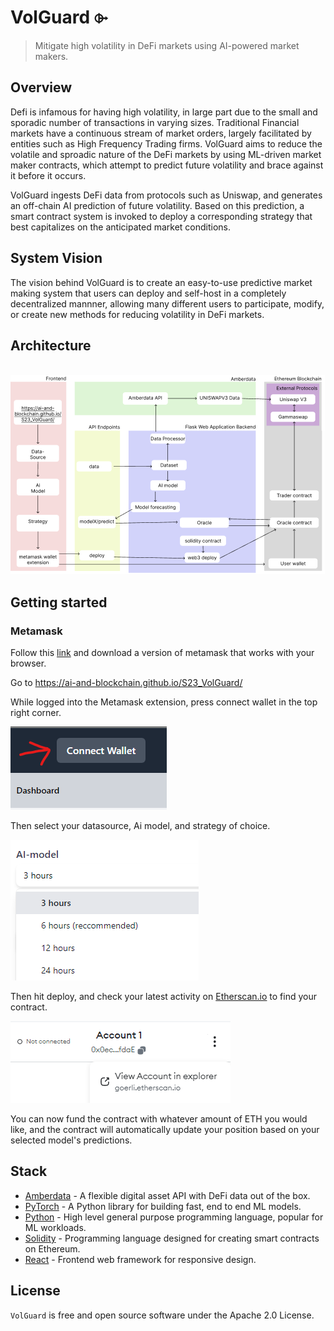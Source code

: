 # VolGuard ⌱

> Mitigate  high volatility in DeFi markets using AI-powered market
makers.

## Overview

Defi is infamous for having high volatility, in large part due to the
small and sporadic number of transactions in varying sizes. Traditional 
Financial markets have a continuous stream of market orders, largely 
facilitated by entities such as High Frequency Trading firms. VolGuard 
aims to reduce the volatile and sproadic nature of the DeFi markets by
using ML-driven market maker contracts, which attempt to predict future 
volatility and brace against it before it occurs.

VolGuard ingests DeFi data from protocols such as Uniswap, and
generates an off-chain AI prediction of future volatility. Based on this 
prediction, a smart contract system is invoked to deploy a corresponding
strategy that best capitalizes on the anticipated market conditions.
<br/>

## System Vision

The vision behind VolGuard is to create an easy-to-use predictive market
making system that users can deploy and self-host in a completely decentralized
mannner, allowing many different users to participate, modify, or create 
new methods for reducing volatility in DeFi markets.

## Architecture
<br/>
<img src="/readme_images/architecture.png"/>

## Getting started
### Metamask

Follow this [link](https://support.metamask.io/hc/en-us/articles/360015489531-Getting-started-with-MetaMask) and download a version of metamask that works with your browser. 

Go to https://ai-and-blockchain.github.io/S23_VolGuard/

While logged into the Metamask extension, press connect wallet in the top right corner.

<img src="/readme_images/connectwallet.png"/>

Then select your datasource, Ai model, and strategy of choice.

<img src="/readme_images/selectmodels.png"/>

Then hit deploy, and check your latest activity on [Etherscan.io](https://etherscan.io/) to find your contract.

<img src="/readme_images/gotoetherscan.png"/>

You can now fund the contract with whatever amount of ETH you would like, and the contract will automatically update your position based on your selected model's predictions.


## Stack

- [Amberdata](https://amberdata.io/) - A flexible digital asset API with DeFi data out of the box.
- [PyTorch](https://pytorch.org/) - A Python library for building fast, end to end ML models.
- [Python](https://python.org/) - High level general purpose programming language, popular for ML workloads.
- [Solidity](https://soliditylang.org/) - Programming language designed for creating smart contracts on Ethereum.
- [React](https://react.dev/) - Frontend web framework for responsive design.

## License

`VolGuard` is free and open source software under the Apache 2.0 License.
